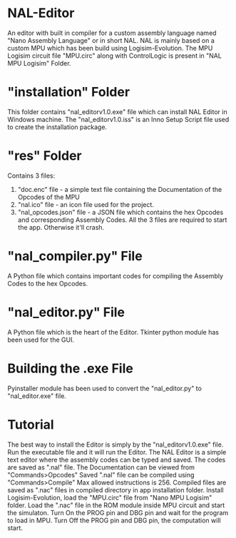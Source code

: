 # NAL-Editor
An editor with built in compiler for a custom assembly language named "Nano Assembly Language" or in short NAL.
NAL is mainly based on a custom MPU which has been build using Logisim-Evolution.
The MPU Logisim circuit file "MPU.circ" along with ControlLogic is present in "NAL MPU Logisim" Folder.

# "installation" Folder
This folder contains "nal_editorv1.0.exe" file which can install NAL Editor in Windows machine.
The "nal_editorv1.0.iss" is an Inno Setup Script file used to create the installation package.

# "res" Folder
Contains 3 files:
1. "doc.enc" file - a simple text file containing the Documentation of the Opcodes of the MPU
2. "nal.ico" file - an icon file used for the project. 
3. "nal_opcodes.json" file - a JSON file which contains the hex Opcodes and corresponding Assembly Codes.
All the 3 files are required to start the app. Otherwise it'll crash.

# "nal_compiler.py" File
A Python file which contains important codes for compiling the Assembly Codes to the hex Opcodes.

# "nal_editor.py" File
A Python file which is the heart of the Editor.
Tkinter python module has been used for the GUI.

# Building the .exe File
Pyinstaller module has been used to convert the "nal_editor.py" to "nal_editor.exe" file.

# Tutorial
The best way to install the Editor is simply by the "nal_editorv1.0.exe" file.
Run the executable file and it will run the Editor.
The NAL Editor is a simple text editor where the assembly codes can be typed and saved.
The codes are saved as ".nal" file.
The Documentation can be viewed from "Commands>Opcodes"
Saved "<filename>.nal" file can be compiled using "Commands>Compile"
Max allowed instructions is 256.
Compiled files are saved as "<filename>.nac" files in compiled directory in app installation folder.
Install Logisim-Evolution, load the "MPU.circ" file from "Nano MPU Logisim" folder.
Load the ".nac" file in the ROM module inside MPU circuit and start the simulaton.
Turn On the PROG pin and DBG pin and wait for the program to load in MPU.
Turn Off the PROG pin and DBG pin, the computation will start.
